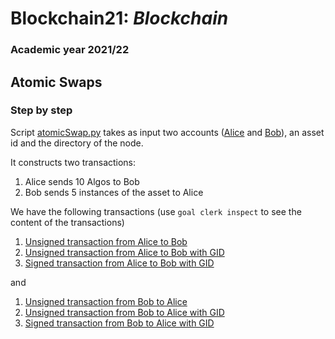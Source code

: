 # Blockchain21: *Blockchain* #
### Academic year 2021/22 ###

## Atomic Swaps ##

### Step by step  ###

Script [atomicSwap.py](./atomicSwap.py) takes as input two accounts ([Alice](./Accounts/Alice.addr) and 
[Bob](./Accounts/Bob.addr)), an asset id and the directory of the node.

It constructs two transactions:

1. Alice sends 10 Algos to Bob
2. Bob sends 5 instances of the asset to Alice

We have the following transactions (use ```goal clerk inspect``` to see the content of the transactions)

1.  [Unsigned transaction from Alice to Bob](./TX/Alice2Bob.utnx)
2.  [Unsigned transaction from Alice to Bob with GID](./TX/Alice2BobwithGID.utnx)
3.  [Signed transaction from Alice to Bob with GID](./TX/Alice2BobwithGID.stnx)

and 
    
1.  [Unsigned transaction from Bob to Alice](./TX/Bob2Alice.utnx)
2.  [Unsigned transaction from Bob to Alice with GID](./TX/Bob2AlicewithGID.utnx)
3.  [Signed transaction from Bob to Alice with GID](./TX/Bob2AlicewithGID.stnx)

